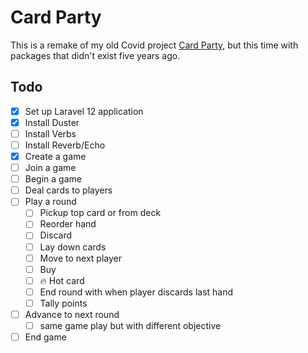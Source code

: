 # Card Party

This is a remake of my old Covid project [Card Party](https://github.com/techenby/cardparty-og), but this time with packages that didn't exist five years ago.

## Todo

- [x] Set up Laravel 12 application
- [x] Install Duster
- [ ] Install Verbs
- [ ] Install Reverb/Echo
- [x] Create a game
- [ ] Join a game
- [ ] Begin a game
- [ ] Deal cards to players
- [ ] Play a round
    - [ ] Pickup top card or from deck
    - [ ] Reorder hand
    - [ ] Discard
    - [ ] Lay down cards
    - [ ] Move to next player
    - [ ] Buy
    - [ ] 🔥 Hot card
    - [ ] End round with when player discards last hand
    - [ ] Tally points
- [ ] Advance to next round
    - [ ] same game play but with different objective
- [ ] End game

